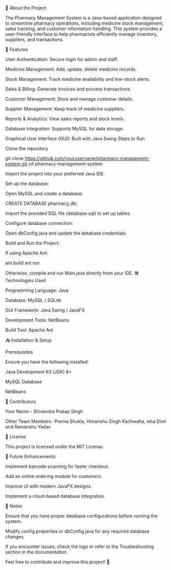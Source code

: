 📖 About the Project

The Pharmacy Management System is a Java-based application designed to streamline pharmacy operations, including medicine stock management, sales tracking, and customer information handling. This system provides a user-friendly interface to help pharmacists efficiently manage inventory, suppliers, and transactions.

🚀 Features

User Authentication: Secure login for admin and staff.

Medicine Management: Add, update, delete medicine records.

Stock Management: Track medicine availability and low-stock alerts.

Sales & Billing: Generate invoices and process transactions.

Customer Management: Store and manage customer details.

Supplier Management: Keep track of medicine suppliers.

Reports & Analytics: View sales reports and stock levels.

Database Integration: Supports MySQL for data storage.

Graphical User Interface (GUI): Built with Java Swing
Steps to Run

Clone the repository

git clone https://github.com/yourusername/pharmacy-management-system.git
cd pharmacy-management-system

Import the project into your preferred Java IDE.

Set up the database:

Open MySQL and create a database:

CREATE DATABASE pharmacy_db;

Import the provided SQL file (database.sql) to set up tables.

Configure database connection:

Open dbConfig.java and update the database credentials.

Build and Run the Project:

If using Apache Ant:

ant build
ant run

Otherwise, compile and run Main.java directly from your IDE.
🛠️ Technologies Used

Programming Language: Java

Database: MySQL / SQLite

GUI Framework: Java Swing / JavaFX

Development Tools: NetBeans

Build Tool: Apache Ant

📥 Installation & Setup

Prerequisites

Ensure you have the following installed:

Java Development Kit (JDK) 8+

MySQL Database

NetBeans


🤝 Contributors

Your Name – Shivendra Pratap Singh

Other Team Members- Prerna Shukla, Himanshu Singh Kachwaha, Isha Dixit and Ramanshu Yadav

📜 License

This project is licensed under the MIT License.

🔮 Future Enhancements

Implement barcode scanning for faster checkout.

Add an online ordering module for customers.

Improve UI with modern JavaFX designs.

Implement a cloud-based database integration.

📝 Notes

Ensure that you have proper database configurations before running the system.

Modify config.properties or dbConfig.java for any required database changes.

If you encounter issues, check the logs or refer to the Troubleshooting section in the documentation.

Feel free to contribute and improve this project! 🚀
